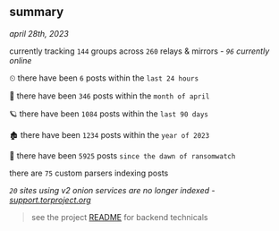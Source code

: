 
## summary
_april 28th, 2023_

currently tracking `144` groups across `260` relays & mirrors - _`96` currently online_

⏲ there have been `6` posts within the `last 24 hours`

🦈 there have been `346` posts within the `month of april`

🪐 there have been `1084` posts within the `last 90 days`

🏚 there have been `1234` posts within the `year of 2023`

🦕 there have been `5925` posts `since the dawn of ransomwatch`

there are `75` custom parsers indexing posts

_`20` sites using v2 onion services are no longer indexed - [support.torproject.org](https://support.torproject.org/onionservices/v2-deprecation/)_

> see the project [README](https://github.com/joshhighet/ransomwatch#ransomwatch--) for backend technicals
